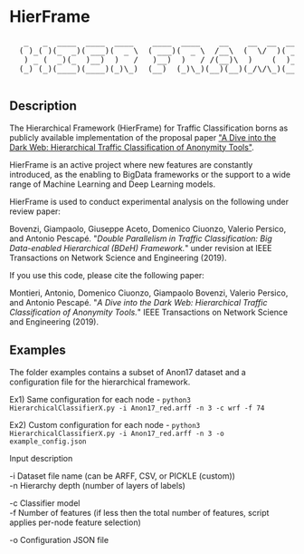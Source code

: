 HierFrame
======================

<pre>
   _   _  ____  ____  ____    ____  ____    __    __  __  ____  
  ( )_( )(_  _)( ___)(  _ \  ( ___)(  _ \  /__\  (  \/  )( ___)  
   ) _ (  _)(_  )__)  )   /   )__)  )   / /(__)\  )    (  )__)  
  (_) (_)(____)(____)(_)\_)  (__)  (_)\_)(__)(__)(_/\/\_)(____)  

</pre>

## Description

The Hierarchical Framework (HierFrame) for Traffic Classification borns as publicly available implementation of the proposal paper ["A Dive into the Dark Web: Hierarchical Traffic Classification of Anonymity Tools"](https://ieeexplore.ieee.org/document/8663403).

HierFrame is an active project where new features are constantly introduced, as the enabling to BigData frameworks or the support to a wide range of Machine Learning and Deep Learning models.

HierFrame is used to conduct experimental analysis on the following under review paper:

Bovenzi, Giampaolo, Giuseppe Aceto, Domenico Ciuonzo, Valerio Persico, and Antonio Pescapé. "_Double Parallelism in Traffic Classification: Big Data-enabled Hierarchical (BDeH) Framework._" under revision at IEEE Transactions on Network Science and Engineering (2019).

If you use this code, please cite the following paper:

Montieri, Antonio, Domenico Ciuonzo, Giampaolo Bovenzi, Valerio Persico, and Antonio Pescapé. "_A Dive into the Dark Web: Hierarchical Traffic Classification of Anonymity Tools._" IEEE Transactions on Network Science and Engineering (2019).

## Examples

The folder examples contains a subset of Anon17 dataset and a configuration file for the hierarchical framework.

Ex1) Same configuration for each node - `python3 HierarchicalClassifierX.py -i Anon17_red.arff -n 3 -c wrf -f 74`

Ex2) Custom configuration for each node - `python3 HierarchicalClassifierX.py -i Anon17_red.arff -n 3 -o example_config.json`

Input description

-i Dataset file name (can be ARFF, CSV, or PICKLE (custom))  
-n Hierarchy depth (number of layers of labels)

-c Classifier model  
-f Number of features (if less then the total number of features, script applies per-node feature selection)

-o Configuration JSON file
